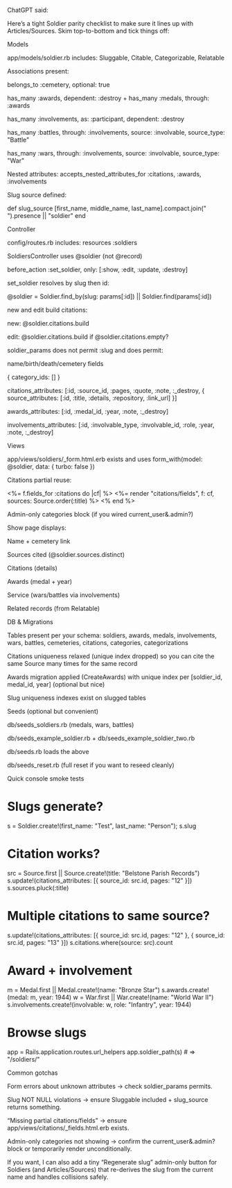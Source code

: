ChatGPT said:

Here’s a tight Soldier parity checklist to make sure it lines up with Articles/Sources. Skim top-to-bottom and tick things off:

Models

 app/models/soldier.rb includes: Sluggable, Citable, Categorizable, Relatable

 Associations present:

 belongs_to :cemetery, optional: true

 has_many :awards, dependent: :destroy + has_many :medals, through: :awards

 has_many :involvements, as: :participant, dependent: :destroy

 has_many :battles, through: :involvements, source: :involvable, source_type: "Battle"

 has_many :wars, through: :involvements, source: :involvable, source_type: "War"

 Nested attributes: accepts_nested_attributes_for :citations, :awards, :involvements

 Slug source defined:

def slug_source
  [first_name, middle_name, last_name].compact.join(" ").presence || "soldier"
end

Controller

 config/routes.rb includes: resources :soldiers

 SoldiersController uses @soldier (not @record)

 before_action :set_soldier, only: [:show, :edit, :update, :destroy]

 set_soldier resolves by slug then id:

@soldier = Soldier.find_by(slug: params[:id]) || Soldier.find(params[:id])


 new and edit build citations:

new: @soldier.citations.build

edit: @soldier.citations.build if @soldier.citations.empty?

 soldier_params does not permit :slug and does permit:

name/birth/death/cemetery fields

{ category_ids: [] }

citations_attributes: [:id, :source_id, :pages, :quote, :note, :_destroy, { source_attributes: [:id, :title, :details, :repository, :link_url] }]

awards_attributes: [:id, :medal_id, :year, :note, :_destroy]

involvements_attributes: [:id, :involvable_type, :involvable_id, :role, :year, :note, :_destroy]

Views

 app/views/soldiers/_form.html.erb exists and uses form_with(model: @soldier, data: { turbo: false })

 Citations partial reuse:

<%= f.fields_for :citations do |cf| %>
  <%= render "citations/fields", f: cf, sources: Source.order(:title) %>
<% end %>


 Admin-only categories block (if you wired current_user&.admin?)

 Show page displays:

Name + cemetery link

Sources cited (@soldier.sources.distinct)

Citations (details)

Awards (medal + year)

Service (wars/battles via involvements)

Related records (from Relatable)

DB & Migrations

 Tables present per your schema: soldiers, awards, medals, involvements, wars, battles, cemeteries, citations, categories, categorizations

 Citations uniqueness relaxed (unique index dropped) so you can cite the same Source many times for the same record

 Awards migration applied (CreateAwards) with unique index per [soldier_id, medal_id, year] (optional but nice)

 Slug uniqueness indexes exist on slugged tables

Seeds (optional but convenient)

 db/seeds_soldiers.rb (medals, wars, battles)

 db/seeds_example_soldier.rb + db/seeds_example_soldier_two.rb

 db/seeds.rb loads the above

 db/seeds_reset.rb (full reset if you want to reseed cleanly)

Quick console smoke tests
# Slugs generate?
s = Soldier.create!(first_name: "Test", last_name: "Person"); s.slug

# Citation works?
src = Source.first || Source.create!(title: "Belstone Parish Records")
s.update!(citations_attributes: [{ source_id: src.id, pages: "12" }])
s.sources.pluck(:title)

# Multiple citations to same source?
s.update!(citations_attributes: [{ source_id: src.id, pages: "12" }, { source_id: src.id, pages: "13" }])
s.citations.where(source: src).count

# Award + involvement
m = Medal.first || Medal.create!(name: "Bronze Star")
s.awards.create!(medal: m, year: 1944)
w = War.first || War.create!(name: "World War II")
s.involvements.create!(involvable: w, role: "Infantry", year: 1944)

# Browse slugs
app = Rails.application.routes.url_helpers
app.soldier_path(s)  # => "/soldiers/<slug>"

Common gotchas

Form errors about unknown attributes → check soldier_params permits.

Slug NOT NULL violations → ensure Sluggable included + slug_source returns something.

“Missing partial citations/fields” → ensure app/views/citations/_fields.html.erb exists.

Admin-only categories not showing → confirm the current_user&.admin? block or temporarily render unconditionally.

If you want, I can also add a tiny “Regenerate slug” admin-only button for Soldiers (and Articles/Sources) that re-derives the slug from the current name and handles collisions safely.